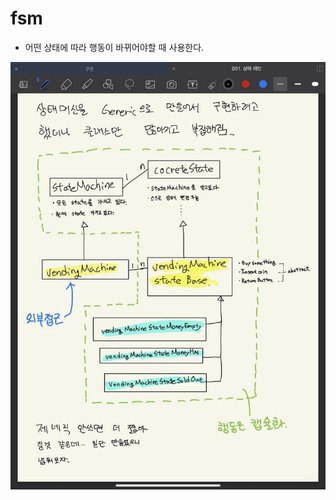 # fsm
- 어떤 상태에 따라 행동이 바뀌어야할 때 사용한다.

![](https://github.com/pjsmemo/fsm/blob/main/Doc/photo_2021-03-18_01-10-43.jpg)
